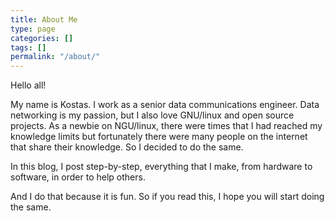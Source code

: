 ```yaml
---
title: About Me
type: page
categories: []
tags: []
permalink: "/about/"
---
```


Hello all!

My name is Kostas. I work as a senior data communications engineer. Data networking is my passion, but I also love GNU/linux and open source projects. As a newbie on NGU/linux, there were times that I had reached my knowledge limits but fortunately there were many people on the internet that share their knowledge. So I decided to do the same.

In this blog, I post step-by-step, everything that I make, from hardware to software, in order to help others.

And I do that because it is fun. So if you read this, I hope you will start doing the same.

